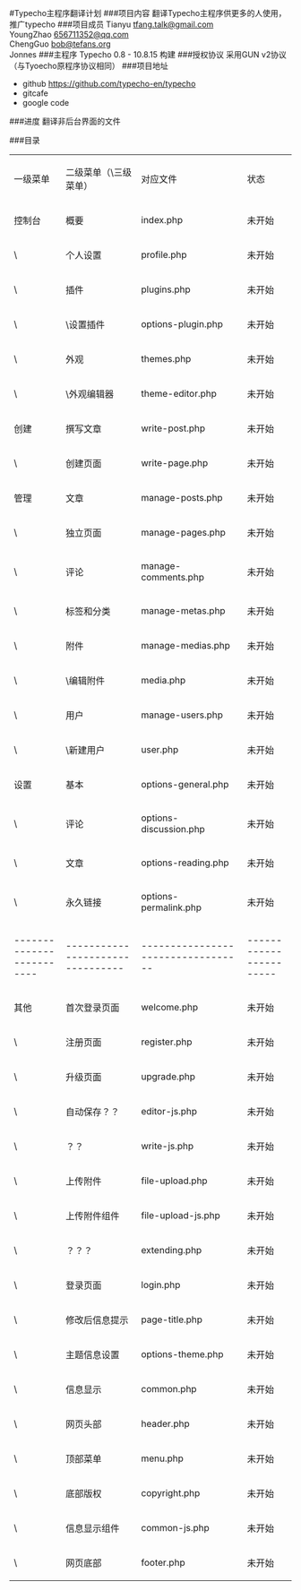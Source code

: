 #Typecho主程序翻译计划
###项目内容
翻译Typecho主程序供更多的人使用，推广typecho
###项目成员
Tianyu    		tfang.talk@gmail.com  
YoungZhao		656711352@qq.com  
ChengGuo		bob@tefans.org  
Jonnes
###主程序
Typecho 0.8 - 10.8.15 构建
###授权协议
采用GUN v2协议（与Tyoecho原程序协议相同）
###项目地址
+ github https://github.com/typecho-en/typecho  
+ gitcafe  
+ google code

###进度
翻译非后台界面的文件

###目录
<table cellpadding="0" cellspacing="0" class="c9">
    <tbody>
        <tr class="c2">
            <td class="c1">
                <p class="c7">
                    <span class="c4">
                        一级菜单
                    </span>
                </p>
            </td>
            <td class="c0">
                <p class="c7">
                    <span class="c4">
                        二级菜单（\三级菜单）
                    </span>
                </p>
            </td>
            <td class="c3">
                <p class="c7">
                    <span class="c4">
                        对应文件
                    </span>
                </p>
            </td>
            <td class="c6">
                <p class="c5">
                    <span class="c4">
                        状态
                    </span>
                </p>
            </td>
        </tr>
        <tr class="c2">
            <td class="c1">
                <p class="c7">
                    <span class="c4">
                        控制台
                    </span>
                </p>
            </td>
            <td class="c0">
                <p class="c7">
                    <span class="c4">
                        概要
                    </span>
                </p>
            </td>
            <td class="c3">
                <p class="c7">
                    <span class="c4">
                        index.php
                    </span>
                </p>
            </td>
            <td class="c6">
                <p class="c5">
                    <span class="c10">
                        未开始
                    </span>
                </p>
            </td>
        </tr>
        <tr class="c2">
            <td class="c1">
                <p class="c7">
                    <span class="c4">
                        \
                    </span>
                </p>
            </td>
            <td class="c0">
                <p class="c7">
                    <span class="c4">
                        个人设置
                    </span>
                </p>
            </td>
            <td class="c3">
                <p class="c7">
                    <span class="c4">
                        profile.php
                    </span>
                </p>
            </td>
            <td class="c6">
                <p class="c5">
                    <span class="c10">
                        未开始
                    </span>
                </p>
            </td>
        </tr>
        <tr class="c2">
            <td class="c1">
                <p class="c7">
                    <span class="c4">
                        \
                    </span>
                </p>
            </td>
            <td class="c0">
                <p class="c7">
                    <span class="c4">
                        插件
                    </span>
                </p>
            </td>
            <td class="c3">
                <p class="c7">
                    <span class="c4">
                        plugins.php
                    </span>
                </p>
            </td>
            <td class="c6">
                <p class="c5">
                    <span class="c10">
                        未开始
                    </span>
                </p>
            </td>
        </tr>
        <tr class="c2">
            <td class="c1">
                <p class="c7">
                    <span class="c4">
                        \
                    </span>
                </p>
            </td>
            <td class="c0">
                <p class="c7">
                    <span class="c4">
                        \设置插件
                    </span>
                </p>
            </td>
            <td class="c3">
                <p class="c7">
                    <span class="c4">
                        options-plugin.php
                    </span>
                </p>
            </td>
            <td class="c6">
                <p class="c5">
                    <span class="c10">
                        未开始
                    </span>
                </p>
            </td>
        </tr>
        <tr class="c2">
            <td class="c1">
                <p class="c7">
                    <span class="c4">
                        \
                    </span>
                </p>
            </td>
            <td class="c0">
                <p class="c7">
                    <span class="c4">
                        外观
                    </span>
                </p>
            </td>
            <td class="c3">
                <p class="c7">
                    <span class="c4">
                        themes.php
                    </span>
                </p>
            </td>
            <td class="c6">
                <p class="c5">
                    <span class="c10">
                        未开始
                    </span>
                </p>
            </td>
        </tr>
        <tr class="c2">
            <td class="c1">
                <p class="c7">
                    <span class="c4">
                        \
                    </span>
                </p>
            </td>
            <td class="c0">
                <p class="c7">
                    <span class="c4">
                        \外观编辑器
                    </span>
                </p>
            </td>
            <td class="c3">
                <p class="c7">
                    <span class="c4">
                        theme-editor.php
                    </span>
                </p>
            </td>
            <td class="c6">
                <p class="c5">
                    <span class="c10">
                        未开始
                    </span>
                </p>
            </td>
        </tr>
        <tr class="c2">
            <td class="c1">
                <p class="c7">
                    <span class="c4">
                        创建
                    </span>
                </p>
            </td>
            <td class="c0">
                <p class="c7">
                    <span class="c4">
                        撰写文章
                    </span>
                </p>
            </td>
            <td class="c3">
                <p class="c7">
                    <span class="c4">
                        write-post.php
                    </span>
                </p>
            </td>
            <td class="c6">
                <p class="c5">
                    <span class="c10">
                        未开始
                    </span>
                </p>
            </td>
        </tr>
        <tr class="c2">
            <td class="c1">
                <p class="c7">
                    <span class="c4">
                        \
                    </span>
                </p>
            </td>
            <td class="c0">
                <p class="c7">
                    <span class="c4">
                        创建页面
                    </span>
                </p>
            </td>
            <td class="c3">
                <p class="c7">
                    <span class="c4">
                        write-page.php
                    </span>
                </p>
            </td>
            <td class="c6">
                <p class="c5">
                    <span class="c10">
                        未开始
                    </span>
                </p>
            </td>
        </tr>
        <tr class="c2">
            <td class="c1">
                <p class="c7">
                    <span class="c4">
                        管理
                    </span>
                </p>
            </td>
            <td class="c0">
                <p class="c7">
                    <span class="c4">
                        文章
                    </span>
                </p>
            </td>
            <td class="c3">
                <p class="c7">
                    <span class="c4">
                        manage-posts.php
                    </span>
                </p>
            </td>
            <td class="c6">
                <p class="c5">
                    <span class="c10">
                        未开始
                    </span>
                </p>
            </td>
        </tr>
        <tr class="c2">
            <td class="c1">
                <p class="c7">
                    <span class="c4">
                        \
                    </span>
                </p>
            </td>
            <td class="c0">
                <p class="c7">
                    <span class="c4">
                        独立页面
                    </span>
                </p>
            </td>
            <td class="c3">
                <p class="c7">
                    <span class="c4">
                        manage-pages.php
                    </span>
                </p>
            </td>
            <td class="c6">
                <p class="c5">
                    <span class="c10">
                        未开始
                    </span>
                </p>
            </td>
        </tr>
        <tr class="c2">
            <td class="c1">
                <p class="c7">
                    <span class="c4">
                        \
                    </span>
                </p>
            </td>
            <td class="c0">
                <p class="c7">
                    <span class="c4">
                        评论
                    </span>
                </p>
            </td>
            <td class="c3">
                <p class="c7">
                    <span class="c4">
                        manage-comments.php
                    </span>
                </p>
            </td>
            <td class="c6">
                <p class="c5">
                    <span class="c10">
                        未开始
                    </span>
                </p>
            </td>
        </tr>
        <tr class="c2">
            <td class="c1">
                <p class="c7">
                    <span class="c4">
                        \
                    </span>
                </p>
            </td>
            <td class="c0">
                <p class="c7">
                    <span class="c4">
                        标签和分类
                    </span>
                </p>
            </td>
            <td class="c3">
                <p class="c7">
                    <span class="c4">
                        manage-metas.php
                    </span>
                </p>
            </td>
            <td class="c6">
                <p class="c5">
                    <span class="c10">
                        未开始
                    </span>
                </p>
            </td>
        </tr>
        <tr class="c2">
            <td class="c1">
                <p class="c7">
                    <span class="c4">
                        \
                    </span>
                </p>
            </td>
            <td class="c0">
                <p class="c7">
                    <span class="c4">
                        附件
                    </span>
                </p>
            </td>
            <td class="c3">
                <p class="c7">
                    <span class="c4">
                        manage-medias.php
                    </span>
                </p>
            </td>
            <td class="c6">
                <p class="c5">
                    <span class="c10">
                        未开始
                    </span>
                </p>
            </td>
        </tr>
        <tr class="c2">
            <td class="c1">
                <p class="c7">
                    <span class="c4">
                        \
                    </span>
                </p>
            </td>
            <td class="c0">
                <p class="c7">
                    <span class="c4">
                        \编辑附件
                    </span>
                </p>
            </td>
            <td class="c3">
                <p class="c7">
                    <span class="c4">
                        media.php
                    </span>
                </p>
            </td>
            <td class="c6">
                <p class="c5">
                    <span class="c10">
                        未开始
                    </span>
                </p>
            </td>
        </tr>
        <tr class="c2">
            <td class="c1">
                <p class="c7">
                    <span class="c4">
                        \
                    </span>
                </p>
            </td>
            <td class="c0">
                <p class="c7">
                    <span class="c4">
                        用户
                    </span>
                </p>
            </td>
            <td class="c3">
                <p class="c7">
                    <span class="c4">
                        manage-users.php
                    </span>
                </p>
            </td>
            <td class="c6">
                <p class="c5">
                    <span class="c10">
                        未开始
                    </span>
                </p>
            </td>
        </tr>
        <tr class="c2">
            <td class="c1">
                <p class="c7">
                    <span class="c4">
                        \
                    </span>
                </p>
            </td>
            <td class="c0">
                <p class="c7">
                    <span class="c4">
                        \新建用户
                    </span>
                </p>
            </td>
            <td class="c3">
                <p class="c7">
                    <span class="c4">
                        user.php
                    </span>
                </p>
            </td>
            <td class="c6">
                <p class="c5">
                    <span class="c10">
                        未开始
                    </span>
                </p>
            </td>
        </tr>
        <tr class="c2">
            <td class="c1">
                <p class="c7">
                    <span class="c4">
                        设置
                    </span>
                </p>
            </td>
            <td class="c0">
                <p class="c7">
                    <span class="c4">
                        基本
                    </span>
                </p>
            </td>
            <td class="c3">
                <p class="c7">
                    <span class="c4">
                        options-general.php
                    </span>
                </p>
            </td>
            <td class="c6">
                <p class="c5">
                    <span class="c10">
                        未开始
                    </span>
                </p>
            </td>
        </tr>
        <tr class="c2">
            <td class="c1">
                <p class="c7">
                    <span class="c4">
                        \
                    </span>
                </p>
            </td>
            <td class="c0">
                <p class="c7">
                    <span class="c4">
                        评论
                    </span>
                </p>
            </td>
            <td class="c3">
                <p class="c7">
                    <span class="c4">
                        options-discussion.php
                    </span>
                </p>
            </td>
            <td class="c6">
                <p class="c5">
                    <span class="c10">
                        未开始
                    </span>
                </p>
            </td>
        </tr>
        <tr class="c2">
            <td class="c1">
                <p class="c7">
                    <span class="c4">
                        \
                    </span>
                </p>
            </td>
            <td class="c0">
                <p class="c7">
                    <span class="c4">
                        文章
                    </span>
                </p>
            </td>
            <td class="c3">
                <p class="c7">
                    <span class="c4">
                        options-reading.php
                    </span>
                </p>
            </td>
            <td class="c6">
                <p class="c5">
                    <span class="c10">
                        未开始
                    </span>
                </p>
            </td>
        </tr>
        <tr class="c2">
            <td class="c1">
                <p class="c7">
                    <span class="c4">
                        \
                    </span>
                </p>
            </td>
            <td class="c0">
                <p class="c7">
                    <span class="c4">
                        永久链接
                    </span>
                </p>
            </td>
            <td class="c3">
                <p class="c7">
                    <span class="c4">
                        options-permalink.php
                    </span>
                </p>
            </td>
            <td class="c6">
                <p class="c5">
                    <span class="c10">
                        未开始
                    </span>
                </p>
            </td>
        </tr>
        <tr class="c2">
            <td class="c1">
                <p class="c7">
                    <span>
                        -------------------------
                    </span>
                </p>
            </td>
            <td class="c0">
                <p class="c7">
                    <span>
                        --------------------------------
                    </span>
                </p>
            </td>
            <td class="c3">
                <p class="c7">
                    <span>
                        ----------------------------------
                    </span>
                </p>
            </td>
            <td class="c6">
                <p class="c5">
                    <span>
                        -----------------------
                    </span>
                </p>
            </td>
        </tr>
        <tr class="c2">
            <td class="c1">
                <p class="c7">
                    <span class="c4">
                        其他
                    </span>
                </p>
            </td>
            <td class="c0">
                <p class="c7">
                    <span class="c4">
                        首次登录页面
                    </span>
                </p>
            </td>
            <td class="c3">
                <p class="c7">
                    <span class="c4">
                        welcome.php
                    </span>
                </p>
            </td>
            <td class="c6">
                <p class="c5">
                    <span class="c10">
                        未开始
                    </span>
                </p>
            </td>
        </tr>
        <tr class="c2">
            <td class="c1">
                <p class="c7">
                    <span class="c4">
                        \
                    </span>
                </p>
            </td>
            <td class="c0">
                <p class="c7">
                    <span class="c4">
                        注册页面
                    </span>
                </p>
            </td>
            <td class="c3">
                <p class="c7">
                    <span class="c4">
                        register.php
                    </span>
                </p>
            </td>
            <td class="c6">
                <p class="c5">
                    <span class="c10">
                        未开始
                    </span>
                </p>
            </td>
        </tr>
        <tr class="c2">
            <td class="c1">
                <p class="c7">
                    <span class="c4">
                        \
                    </span>
                </p>
            </td>
            <td class="c0">
                <p class="c7">
                    <span class="c4">
                        升级页面
                    </span>
                </p>
            </td>
            <td class="c3">
                <p class="c7">
                    <span class="c4">
                        upgrade.php
                    </span>
                </p>
            </td>
            <td class="c6">
                <p class="c5">
                    <span class="c10">
                        未开始
                    </span>
                </p>
            </td>
        </tr>
        <tr class="c2">
            <td class="c1">
                <p class="c7">
                    <span class="c4">
                        \
                    </span>
                </p>
            </td>
            <td class="c0">
                <p class="c7">
                    <span class="c4">
                        自动保存？？
                    </span>
                </p>
            </td>
            <td class="c3">
                <p class="c7">
                    <span class="c4">
                        editor-js.php
                    </span>
                </p>
            </td>
            <td class="c6">
                <p class="c5">
                    <span class="c10">
                        未开始
                    </span>
                </p>
            </td>
        </tr>
        <tr class="c2">
            <td class="c1">
                <p class="c7">
                    <span class="c4">
                        \
                    </span>
                </p>
            </td>
            <td class="c0">
                <p class="c7">
                    <span class="c4">
                        ？？
                    </span>
                </p>
            </td>
            <td class="c3">
                <p class="c7">
                    <span class="c4">
                        write-js.php
                    </span>
                </p>
            </td>
            <td class="c6">
                <p class="c5">
                    <span class="c10">
                        未开始
                    </span>
                </p>
            </td>
        </tr>
        <tr class="c2">
            <td class="c1">
                <p class="c7">
                    <span class="c4">
                        \
                    </span>
                </p>
            </td>
            <td class="c0">
                <p class="c7">
                    <span class="c4">
                        上传附件
                    </span>
                </p>
            </td>
            <td class="c3">
                <p class="c7">
                    <span class="c4">
                        file-upload.php
                    </span>
                </p>
            </td>
            <td class="c6">
                <p class="c5">
                    <span class="c10">
                        未开始
                    </span>
                </p>
            </td>
        </tr>
        <tr class="c2">
            <td class="c1">
                <p class="c7">
                    <span class="c4">
                        \
                    </span>
                </p>
            </td>
            <td class="c0">
                <p class="c7">
                    <span class="c4">
                        上传附件组件
                    </span>
                </p>
            </td>
            <td class="c3">
                <p class="c7">
                    <span class="c4">
                        file-upload-js.php
                    </span>
                </p>
            </td>
            <td class="c6">
                <p class="c5">
                    <span class="c10">
                        未开始
                    </span>
                </p>
            </td>
        </tr>
        <tr class="c2">
            <td class="c1">
                <p class="c7">
                    <span class="c4">
                        \
                    </span>
                </p>
            </td>
            <td class="c0">
                <p class="c7">
                    <span class="c4">
                        ？？？
                    </span>
                </p>
            </td>
            <td class="c3">
                <p class="c7">
                    <span class="c4">
                        extending.php
                    </span>
                </p>
            </td>
            <td class="c6">
                <p class="c5">
                    <span class="c10">
                        未开始
                    </span>
                </p>
            </td>
        </tr>
        <tr class="c2">
            <td class="c1">
                <p class="c7">
                    <span class="c4">
                        \
                    </span>
                </p>
            </td>
            <td class="c0">
                <p class="c7">
                    <span class="c4">
                        登录页面
                    </span>
                </p>
            </td>
            <td class="c3">
                <p class="c7">
                    <span class="c4">
                        login.php
                    </span>
                </p>
            </td>
            <td class="c6">
                <p class="c5">
                    <span class="c10">
                        未开始
                    </span>
                </p>
            </td>
        </tr>
        <tr class="c2">
            <td class="c1">
                <p class="c7">
                    <span class="c4">
                        \
                    </span>
                </p>
            </td>
            <td class="c0">
                <p class="c7">
                    <span class="c4">
                        修改后信息提示
                    </span>
                </p>
            </td>
            <td class="c3">
                <p class="c7">
                    <span class="c4">
                        page-title.php
                    </span>
                </p>
            </td>
            <td class="c6">
                <p class="c5">
                    <span class="c10">
                        未开始
                    </span>
                </p>
            </td>
        </tr>
        <tr class="c2">
            <td class="c1">
                <p class="c7">
                    <span class="c4">
                        \
                    </span>
                </p>
            </td>
            <td class="c0">
                <p class="c7">
                    <span class="c4">
                        主题信息设置
                    </span>
                </p>
            </td>
            <td class="c3">
                <p class="c7">
                    <span class="c4">
                        options-theme.php
                    </span>
                </p>
            </td>
            <td class="c6">
                <p class="c5">
                    <span class="c10">
                        未开始
                    </span>
                </p>
            </td>
        </tr>
        <tr class="c2">
            <td class="c1">
                <p class="c7">
                    <span class="c4">
                        \
                    </span>
                </p>
            </td>
            <td class="c0">
                <p class="c7">
                    <span class="c4">
                        信息显示
                    </span>
                </p>
            </td>
            <td class="c3">
                <p class="c7">
                    <span class="c4">
                        common.php
                    </span>
                </p>
            </td>
            <td class="c6">
                <p class="c5">
                    <span class="c10">
                        未开始
                    </span>
                </p>
            </td>
        </tr>
        <tr class="c2">
            <td class="c1">
                <p class="c7">
                    <span class="c4">
                        \
                    </span>
                </p>
            </td>
            <td class="c0">
                <p class="c7">
                    <span class="c4">
                        网页头部
                    </span>
                </p>
            </td>
            <td class="c3">
                <p class="c7">
                    <span class="c4">
                        header.php
                    </span>
                </p>
            </td>
            <td class="c6">
                <p class="c5">
                    <span class="c10">
                        未开始
                    </span>
                </p>
            </td>
        </tr>
        <tr class="c2">
            <td class="c1">
                <p class="c7">
                    <span class="c4">
                        \
                    </span>
                </p>
            </td>
            <td class="c0">
                <p class="c7">
                    <span class="c4">
                        顶部菜单
                    </span>
                </p>
            </td>
            <td class="c3">
                <p class="c7">
                    <span class="c4">
                        menu.php
                    </span>
                </p>
            </td>
            <td class="c6">
                <p class="c5">
                    <span class="c10">
                        未开始
                    </span>
                </p>
            </td>
        </tr>
        <tr class="c2">
            <td class="c1">
                <p class="c7">
                    <span class="c4">
                        \
                    </span>
                </p>
            </td>
            <td class="c0">
                <p class="c7">
                    <span class="c4">
                        底部版权
                    </span>
                </p>
            </td>
            <td class="c3">
                <p class="c7">
                    <span class="c4">
                        copyright.php
                    </span>
                </p>
            </td>
            <td class="c6">
                <p class="c5">
                    <span class="c10">
                        未开始
                    </span>
                </p>
            </td>
        </tr>
        <tr class="c2">
            <td class="c1">
                <p class="c7">
                    <span class="c4">
                        \
                    </span>
                </p>
            </td>
            <td class="c0">
                <p class="c7">
                    <span class="c4">
                        信息显示组件
                    </span>
                </p>
            </td>
            <td class="c3">
                <p class="c7">
                    <span class="c4">
                        common-js.php
                    </span>
                </p>
            </td>
            <td class="c6">
                <p class="c5">
                    <span class="c10">
                        未开始
                    </span>
                </p>
            </td>
        </tr>
        <tr class="c2">
            <td class="c1">
                <p class="c7">
                    <span class="c4">
                        \
                    </span>
                </p>
            </td>
            <td class="c0">
                <p class="c7">
                    <span class="c4">
                        网页底部
                    </span>
                </p>
            </td>
            <td class="c3">
                <p class="c7">
                    <span class="c4">
                        footer.php
                    </span>
                </p>
            </td>
            <td class="c6">
                <p class="c5">
                    <span class="c10">
                        未开始
                    </span>
                </p>
            </td>
        </tr>
    </tbody>
</table>
